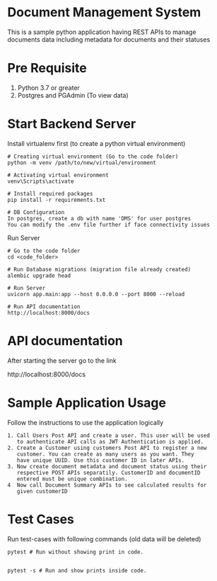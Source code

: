 # Document Management System

This is a sample python application having REST APIs to manage documents data including metadata for documents and their statuses

# Pre Requisite

1. Python 3.7 or greater
2. Postgres and PGAdmin (To view data)


# Start Backend Server

Install virtualenv first (to create a python virtual environment)


```
# Creating virtual environment (Go to the code folder)
python -m venv /path/to/new/virtual/environment

# Activating virtual environment
venv\Scripts\activate

# Install required packages
pip install -r requirements.txt

# DB Configuration
In postgres, create a db with name 'DMS' for user postgres
You can modify the .env file further if face connectivity issues

```

Run Server
```
# Go to the code folder
cd <code_folder>

# Run Database migrations (migration file already created)
alembic upgrade head

# Run Server
uvicorn app.main:app --host 0.0.0.0 --port 8000 --reload

# Run API documentation
http://localhost:8000/docs

```


# API documentation

After starting the server go to the link

http://localhost:8000/docs


# Sample Application Usage

Follow the instructions to use the application logically


```
1. Call Users Post API and create a user. This user will be used
   to authenticate API calls as JWT Authentication is applied.
2. Create a Customer using customers Post API to register a new    
   customer. You can create as many users as you want. They 
   have unique UUID. Use this customer ID in later APIs.
3. Now create document metadata and document status using their
   respective POST APIs separatily. CustomerID and documentID 
   entered must be unique combination.
4  Now call Document Summary APIs to see calculated results for 
   given customerID 
```

# Test Cases
Run test-cases with following commands (old data will be deleted)
```
pytest # Run without showing print in code.


pytest -s # Run and show prints inside code.
```